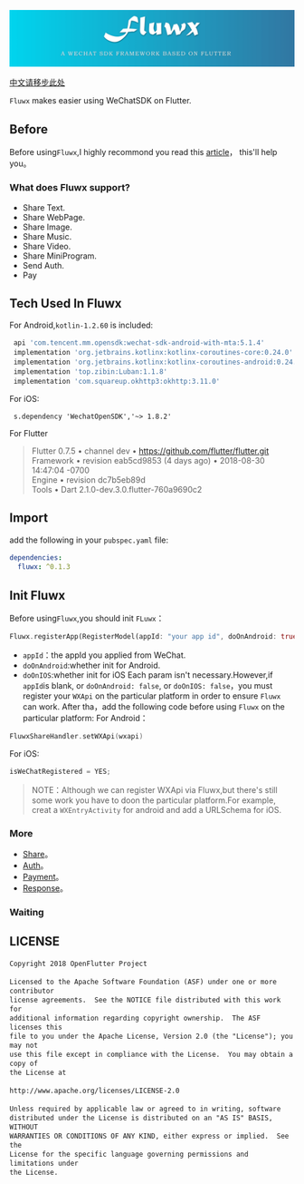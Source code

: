 ![logo](./arts/fluwx_logo.png)

[中文请移步此处](./README_CN.md)

`Fluwx` makes easier using WeChatSDK on Flutter.


## Before
 Before using`Fluwx`,I highly recommond you read this [article](https://open.weixin.qq.com/cgi-bin/showdocument?action=dir_list&t=resource/res_list&verify=1)，
 this'll help you。

### What does Fluwx support?
* Share Text.
* Share WebPage.
* Share Image.
* Share Music.
* Share Video.
* Share MiniProgram.
* Send Auth.
* Pay

## Tech Used In Fluwx
  For Android,`kotlin-1.2.60` is included:
   ```gradle
    api 'com.tencent.mm.opensdk:wechat-sdk-android-with-mta:5.1.4'
    implementation 'org.jetbrains.kotlinx:kotlinx-coroutines-core:0.24.0'
    implementation 'org.jetbrains.kotlinx:kotlinx-coroutines-android:0.24.0'
    implementation 'top.zibin:Luban:1.1.8'
    implementation 'com.squareup.okhttp3:okhttp:3.11.0'
   ```
   For iOS:
   ```podspec
    s.dependency 'WechatOpenSDK','~> 1.8.2'
   ```
   For Flutter<br>
   > Flutter 0.7.5 • channel dev • https://github.com/flutter/flutter.git<br>
   > Framework • revision eab5cd9853 (4 days ago) • 2018-08-30 14:47:04 -0700<br>
   > Engine • revision dc7b5eb89d<br>
   > Tools • Dart 2.1.0-dev.3.0.flutter-760a9690c2<br>

## Import
add the following in your `pubspec.yaml` file:
```yaml
dependencies:
  fluwx: ^0.1.3
```


## Init Fluwx
Before using`Fluwx`,you should init `FLuwx`：
 ```dart
 Fluwx.registerApp(RegisterModel(appId: "your app id", doOnAndroid: true, doOnIOS: true));
 ```
 - `appId`：the appId you applied from WeChat.
 - `doOnAndroid`:whether init for Android.
 - `doOnIOS`:whether init for iOS
 Each param isn't necessary.However,if `appId`is blank, or `doOnAndroid: false`, or `doOnIOS: false`，you must register your `WXApi` on the particular platform in order to ensure  `Fluwx` can work.
 After tha，add the following code before using `Fluwx` on the particular platform:
 For Android：
 ```kotlin
 FluwxShareHandler.setWXApi(wxapi)
 ```
 For iOS:
 ```objective-c
isWeChatRegistered = YES;
 ```

> NOTE：Although we can register WXApi via Fluwx,but there's still some work you have to doon the particular platform.For example, creat a `WXEntryActivity` for android and add a URLSchema for iOS. 

### More
* [Share](./doc/SHARE.md)。
* [Auth](./doc/SEND_AUTH.md)。
* [Payment](./doc/WXPay.md)。
* [Response](./doc/RESPONSE.md)。


### Waiting 

## LICENSE


    Copyright 2018 OpenFlutter Project

    Licensed to the Apache Software Foundation (ASF) under one or more contributor
    license agreements.  See the NOTICE file distributed with this work for
    additional information regarding copyright ownership.  The ASF licenses this
    file to you under the Apache License, Version 2.0 (the "License"); you may not
    use this file except in compliance with the License.  You may obtain a copy of
    the License at

    http://www.apache.org/licenses/LICENSE-2.0

    Unless required by applicable law or agreed to in writing, software
    distributed under the License is distributed on an "AS IS" BASIS, WITHOUT
    WARRANTIES OR CONDITIONS OF ANY KIND, either express or implied.  See the
    License for the specific language governing permissions and limitations under
    the License.
